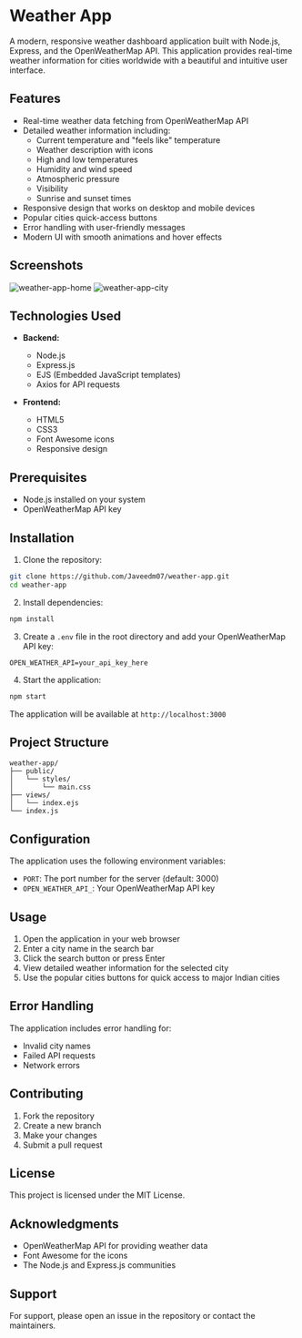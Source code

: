 # Weather App

A modern, responsive weather dashboard application built with Node.js, Express, and the OpenWeatherMap API. This application provides real-time weather information for cities worldwide with a beautiful and intuitive user interface.

## Features

- Real-time weather data fetching from OpenWeatherMap API
- Detailed weather information including:
  - Current temperature and "feels like" temperature
  - Weather description with icons
  - High and low temperatures
  - Humidity and wind speed
  - Atmospheric pressure
  - Visibility
  - Sunrise and sunset times
- Responsive design that works on desktop and mobile devices
- Popular cities quick-access buttons
- Error handling with user-friendly messages
- Modern UI with smooth animations and hover effects

## Screenshots
![weather-app-home](https://github.com/user-attachments/assets/f2248930-4b05-437e-950e-56e3e8d7d191)
![weather-app-city](https://github.com/user-attachments/assets/67df2c62-3e2e-4535-9f05-77bf75c0eca5)



## Technologies Used

- **Backend:**
  - Node.js
  - Express.js
  - EJS (Embedded JavaScript templates)
  - Axios for API requests

- **Frontend:**
  - HTML5
  - CSS3
  - Font Awesome icons
  - Responsive design

## Prerequisites

- Node.js installed on your system
- OpenWeatherMap API key

## Installation

1. Clone the repository:
```bash
git clone https://github.com/Javeedm07/weather-app.git
cd weather-app
```

2. Install dependencies:
```bash
npm install
```

3. Create a `.env` file in the root directory and add your OpenWeatherMap API key:
```
OPEN_WEATHER_API=your_api_key_here
```

4. Start the application:
```bash
npm start
```

The application will be available at `http://localhost:3000`

## Project Structure

```
weather-app/
├── public/
│   └── styles/
│       └── main.css
├── views/
│   └── index.ejs
└── index.js
```

## Configuration

The application uses the following environment variables:
- `PORT`: The port number for the server (default: 3000)
- `OPEN_WEATHER_API_`: Your OpenWeatherMap API key

## Usage

1. Open the application in your web browser
2. Enter a city name in the search bar
3. Click the search button or press Enter
4. View detailed weather information for the selected city
5. Use the popular cities buttons for quick access to major Indian cities

## Error Handling

The application includes error handling for:
- Invalid city names
- Failed API requests
- Network errors

## Contributing

1. Fork the repository
2. Create a new branch
3. Make your changes
4. Submit a pull request

## License

This project is licensed under the MIT License.

## Acknowledgments

- OpenWeatherMap API for providing weather data
- Font Awesome for the icons
- The Node.js and Express.js communities

## Support

For support, please open an issue in the repository or contact the maintainers.
